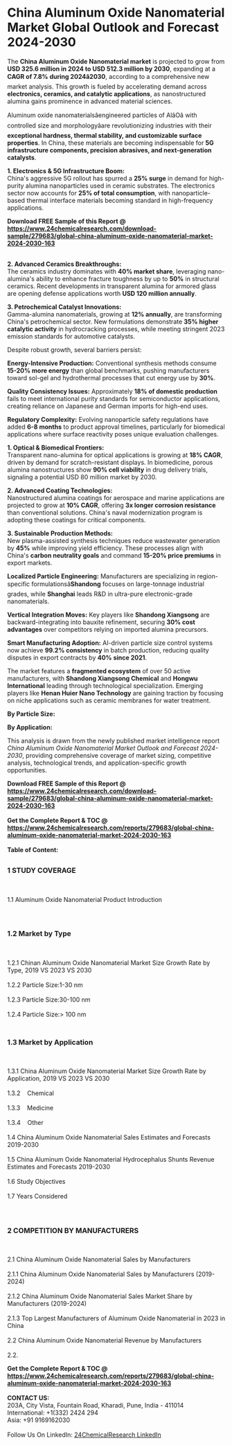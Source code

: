 <h1>China Aluminum Oxide Nanomaterial Market Global Outlook and Forecast 2024-2030</h1><p>The <strong>China Aluminum Oxide Nanomaterial market</strong> is projected to grow from <strong>USD 325.6 million in 2024 to USD 512.3 million by 2030</strong>, expanding at a <strong>CAGR of 7.8% during 2024â2030</strong>, according to a comprehensive new market analysis. This growth is fueled by accelerating demand across <strong>electronics, ceramics, and catalytic applications</strong>, as nanostructured alumina gains prominence in advanced material sciences.</p><p>Aluminum oxide nanomaterialsâengineered particles of AlâOâ with controlled size and morphologyâare revolutionizing industries with their <strong>exceptional hardness, thermal stability, and customizable surface properties</strong>. In China, these materials are becoming indispensable for <strong>5G infrastructure components, precision abrasives, and next-generation catalysts</strong>.</p><p><strong>1. Electronics &amp; 5G Infrastructure Boom:</strong><br>
China's aggressive 5G rollout has spurred a <strong>25% surge</strong> in demand for high-purity alumina nanoparticles used in ceramic substrates. The electronics sector now accounts for <strong>25% of total consumption</strong>, with nanoparticle-based thermal interface materials becoming standard in high-frequency applications.</p><div><b>Download FREE Sample of this Report @ 
            <a href="https://www.24chemicalresearch.com/download-sample/279683/global-china-aluminum-oxide-nanomaterial-market-2024-2030-163">
            https://www.24chemicalresearch.com/download-sample/279683/global-china-aluminum-oxide-nanomaterial-market-2024-2030-163</a></b></div><br><p><strong>2. Advanced Ceramics Breakthroughs:</strong><br>
The ceramics industry dominates with <strong>40% market share</strong>, leveraging nano-alumina's ability to enhance fracture toughness by up to <strong>50%</strong> in structural ceramics. Recent developments in transparent alumina for armored glass are opening defense applications worth <strong>USD 120 million annually</strong>.</p><p><strong>3. Petrochemical Catalyst Innovations:</strong><br>
Gamma-alumina nanomaterials, growing at <strong>12% annually</strong>, are transforming China's petrochemical sector. New formulations demonstrate <strong>35% higher catalytic activity</strong> in hydrocracking processes, while meeting stringent 2023 emission standards for automotive catalysts.</p><p>Despite robust growth, several barriers persist:</p><p><strong>Energy-Intensive Production:</strong> Conventional synthesis methods consume <strong>15-20% more energy</strong> than global benchmarks, pushing manufacturers toward sol-gel and hydrothermal processes that cut energy use by <strong>30%</strong>.</p><p><strong>Quality Consistency Issues:</strong> Approximately <strong>18% of domestic production</strong> fails to meet international purity standards for semiconductor applications, creating reliance on Japanese and German imports for high-end uses.</p><p><strong>Regulatory Complexity:</strong> Evolving nanoparticle safety regulations have added <strong>6-8 months</strong> to product approval timelines, particularly for biomedical applications where surface reactivity poses unique evaluation challenges.</p><p><strong>1. Optical &amp; Biomedical Frontiers:</strong><br>
Transparent nano-alumina for optical applications is growing at <strong>18% CAGR</strong>, driven by demand for scratch-resistant displays. In biomedicine, porous alumina nanostructures show <strong>90% cell viability</strong> in drug delivery trials, signaling a potential USD 80 million market by 2030.</p><p><strong>2. Advanced Coating Technologies:</strong><br>
Nanostructured alumina coatings for aerospace and marine applications are projected to grow at <strong>10% CAGR</strong>, offering <strong>3x longer corrosion resistance</strong> than conventional solutions. China's naval modernization program is adopting these coatings for critical components.</p><p><strong>3. Sustainable Production Methods:</strong><br>
New plasma-assisted synthesis techniques reduce wastewater generation by <strong>45%</strong> while improving yield efficiency. These processes align with China's <strong>carbon neutrality goals</strong> and command <strong>15-20% price premiums</strong> in export markets.</p><p><strong>Localized Particle Engineering:</strong> Manufacturers are specializing in region-specific formulationsâ<strong>Shandong</strong> focuses on large-tonnage industrial grades, while <strong>Shanghai</strong> leads R&amp;D in ultra-pure electronic-grade nanomaterials.</p><p><strong>Vertical Integration Moves:</strong> Key players like <strong>Shandong Xiangsong</strong> are backward-integrating into bauxite refinement, securing <strong>30% cost advantages</strong> over competitors relying on imported alumina precursors.</p><p><strong>Smart Manufacturing Adoption:</strong> AI-driven particle size control systems now achieve <strong>99.2% consistency</strong> in batch production, reducing quality disputes in export contracts by <strong>40% since 2021</strong>.</p><p>The market features a <strong>fragmented ecosystem</strong> of over 50 active manufacturers, with <strong>Shandong Xiangsong Chemical</strong> and <strong>Hongwu International</strong> leading through technological specialization. Emerging players like <strong>Henan Huier Nano Technology</strong> are gaining traction by focusing on niche applications such as ceramic membranes for water treatment.</p><p><strong>By Particle Size:</strong></p><p><strong>By Application:</strong></p><p>This analysis is drawn from the newly published market intelligence report <em>China Aluminum Oxide Nanomaterial Market Outlook and Forecast 2024-2030</em>, providing comprehensive coverage of market sizing, competitive analysis, technological trends, and application-specific growth opportunities.</p><div><b>Download FREE Sample of this Report @ 
            <a href="https://www.24chemicalresearch.com/download-sample/279683/global-china-aluminum-oxide-nanomaterial-market-2024-2030-163">
            https://www.24chemicalresearch.com/download-sample/279683/global-china-aluminum-oxide-nanomaterial-market-2024-2030-163</a></b></div><br><div><b>Get the Complete Report & TOC @ 
            <a href="https://www.24chemicalresearch.com/reports/279683/global-china-aluminum-oxide-nanomaterial-market-2024-2030-163">
            https://www.24chemicalresearch.com/reports/279683/global-china-aluminum-oxide-nanomaterial-market-2024-2030-163</a></b></div><br>
            <b>Table of Content:</b><p><h2><span style="font-size:16px"><strong>1 STUDY COVERAGE</strong></span></h2><br />
<p>1.1 Aluminum Oxide Nanomaterial Product Introduction</p><br />
<h2><span style="font-size:16px"><strong>1.2 Market by Type</strong></span></h2><br />
<p>1.2.1 Chinan Aluminum Oxide Nanomaterial Market Size Growth Rate by Type, 2019 VS 2023 VS 2030<br /><br />
1.2.2 Particle Size:1-30 nm&nbsp;&nbsp; &nbsp;<br /><br />
1.2.3 Particle Size:30-100 nm<br /><br />
1.2.4 Particle Size:> 100 nm<br /><br />
<h2><span style="font-size:16px"><strong>1.3 Market by Application</strong></span></h2><br />
<p>1.3.1 China Aluminum Oxide Nanomaterial Market Size Growth Rate by Application, 2019 VS 2023 VS 2030<br /><br />
1.3.2&nbsp;&nbsp; &nbsp;Chemical<br /><br />
1.3.3&nbsp;&nbsp; &nbsp;Medicine<br /><br />
1.3.4&nbsp;&nbsp; &nbsp;Other<br /><br />
1.4 China Aluminum Oxide Nanomaterial Sales Estimates and Forecasts 2019-2030<br /><br />
1.5 China Aluminum Oxide Nanomaterial Hydrocephalus Shunts Revenue Estimates and Forecasts 2019-2030<br /><br />
1.6 Study Objectives<br /><br />
1.7 Years Considered</p><br />
<h2><span style="font-size:16px"><strong>2 COMPETITION BY MANUFACTURERS</strong></span></h2><br />
<p>2.1 China Aluminum Oxide Nanomaterial Sales by Manufacturers<br /><br />
2.1.1 China Aluminum Oxide Nanomaterial Sales by Manufacturers (2019-2024)<br /><br />
2.1.2 China Aluminum Oxide Nanomaterial Sales Market Share by Manufacturers (2019-2024)<br /><br />
2.1.3 Top Largest Manufacturers of Aluminum Oxide Nanomaterial in 2023 in China<br /><br />
2.2 China Aluminum Oxide Nanomaterial Revenue by Manufacturers<br /><br />
2.2.</p><div><b>Get the Complete Report & TOC @ 
            <a href="https://www.24chemicalresearch.com/reports/279683/global-china-aluminum-oxide-nanomaterial-market-2024-2030-163">
            https://www.24chemicalresearch.com/reports/279683/global-china-aluminum-oxide-nanomaterial-market-2024-2030-163</a></b></div><br><b>CONTACT US:</b><br>
            203A, City Vista, Fountain Road, Kharadi, Pune, India - 411014<br>
            International: +1(332) 2424 294<br>
            Asia: +91 9169162030 <br><br>
            Follow Us On LinkedIn: <a href="https://www.linkedin.com/company/24chemicalresearch/">24ChemicalResearch LinkedIn</a>